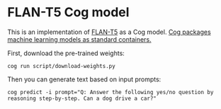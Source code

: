 # FLAN-T5 Cog model

This is an implementation of [FLAN-T5](https://huggingface.co/docs/transformers/model_doc/flan-t5) as a Cog model. [Cog packages machine learning models as standard containers.](https://github.com/replicate/cog)

First, download the pre-trained weights:

    cog run script/download-weights.py

Then you can generate text based on input prompts:

    cog predict -i prompt="Q: Answer the following yes/no question by reasoning step-by-step. Can a dog drive a car?"
